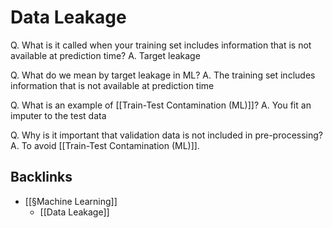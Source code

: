 # Data Leakage
Q. What is it called when your training set includes information that is not available at prediction time?
A. Target leakage

Q. What do we mean by target leakage in ML?
A. The training set includes information that is not available at prediction time

Q. What is an example of [[Train-Test Contamination (ML)]]?
A. You fit an imputer to the test data

Q. Why is it important that validation data is not included in pre-processing?
A. To avoid [[Train-Test Contamination (ML)]].

## Backlinks
* [[§Machine Learning]]
	* [[Data Leakage]]

<!-- {BearID:C6CB23E4-E482-4E2A-B9AB-231C30D923DC-86616-00000323A9261ACC} -->
